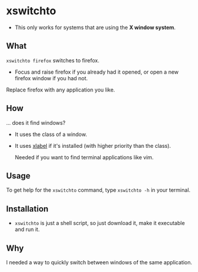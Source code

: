 # xswitchto
* This only works for systems that are using the **X window system**.

## What
``xswitchto firefox`` switches to firefox. 
* Focus and raise firefox if you already had it opened, or  open a new firefox window if you had not.

Replace firefox with any application you like.

## How
... does it find windows?
* It uses the class of a window.
* It uses [xlabel](https://github.com/billtsek/xlabel/) if it's installed (with higher priority than the class).

  Needed if you want to find terminal applications like vim.

## Usage
To get help for the ``xswitchto`` command, type ``xswitchto -h`` in your terminal.

## Installation
* ``xswitchto`` is just a shell script, so just download it, make it executable and run it.

## Why
I needed a way to quickly switch between windows of the same application.
